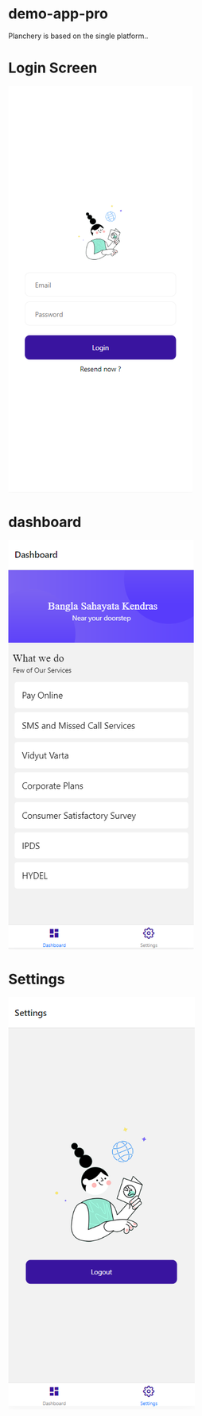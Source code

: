 # demo-app-pro
Planchery is based on the single platform..

# Login Screen
![GitHub Logo](/login.PNG)


# dashboard
![GitHub Logo](/dashboard.png)


# Settings
![GitHub Logo](/logout.PNG)
